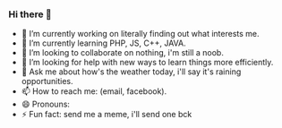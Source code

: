 ### Hi there 👋
- 🔭 I’m currently working on literally finding out what interests me.
- 🌱 I’m currently learning PHP, JS, C++, JAVA.
- 👯 I’m looking to collaborate on nothing, i'm still a noob.
- 🤔 I’m looking for help with new ways to learn things more efficiently.
- 💬 Ask me about how's the weather today, i'll say it's raining opportunities.
- 📫 How to reach me: (email, facebook).
- 😄 Pronouns: 
- ⚡ Fun fact: send me a meme, i'll send one bck

